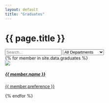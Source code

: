 ```yaml
---
layout: default
title: "Graduates"
---
```

<div class="container mt-4">
	<h1 class="mb-3 ala-font">{{ page.title }}</h1>
	<input id="graduateSearch" type="search" class="form-control mb-2" placeholder="Search..." aria-label="Search">
	<select id="department" class="form-select mb-2">
		<option value="All" selected>All Departments</option>
		<option>Animation</option>
		<option>Art</option>
		<option>Compositing</option>
		<option>FX</option>
		<option>Layout</option>
		<option>Lighting</option>
		<option>Modelling</option>
		<option>Production</option>
		<option>Surfacing</option>
		<option>Technical Direction</option>
	</select>
	<div id="item-container" class="row">
		{% for member in site.data.graduates %}
		<div class="search-item col-md-4 p-2 text-center" aria-label="{{ member.name }}" aria-department="{{ member.preference }}">
			<a href="{{ member.linkedin }}">
				<div class="card text-white card-dark">
					<div class="card-body">
						<img src="/assets/images/graduates/{{ member.id }}.webp" loading="lazy" class="p-3 w-75 rounded-circle">
						<h5 class="card-title ala-font">{{ member.name }}</h5>
						<p class="card-text mb-2">{{ member.preference }}</p>
						<i class="bi bi-chevron-right" style="font-size: 1.5rem;"></i>
					</div>
				</div>
			</a>
		</div>
		{% endfor %}
	</div>
</div>

<script>
(function() {
	const searchBar = document.getElementById("graduateSearch");
	const deptSelect = document.getElementById("department");
	const container = document.getElementById("item-container");
	const people = Array.from(document.getElementsByClassName("search-item"));

	// No search bar is complete without an overengineered ranking system
	function updateResults(e) {
		// Split by words, e.g. "Hallam Roberts" => ["Hallam", "Roberts"]
		const query = searchBar.value.toLowerCase().trim().match(/\w+/g);
		
		people.forEach((person) => {
			person.score = 0;
			
			// Filter and order by department
			if (deptSelect.value !== "All") {
				const dept = person.getAttribute("aria-department");
				const deptIndex = dept.indexOf(deptSelect.value);
				// Hide people in non-matching departments
				if (deptIndex === -1) {
					person.style.display = "none";
					return;
				}
				// Order by department preference
				person.score += 2 - deptIndex / (dept.length - 1);
			}

			// Display everyone when no string is searched
			if (!query) {
				person.style.display = "block";
				return;
			}

			// Filter and order by name
			const words = person.getAttribute("aria-label").toLowerCase().trim().match(/\w+/g);
			let nameScore = 0;
			for (let i = 0; i < words.length; ++i) {
				const word = words[i];
				query.forEach((queryWord) => {
					// startsWith is better than fuzzy search since it gives predictable results
					// E.g. "Ru" matches "Ruben" instead of "Trung Hieu"
					if (!word.startsWith(queryWord)) return;
					// Rank based on how close the word is to the start of the name
					// E.g. "R" orders "Ruben Luzaic" before "Hallam Roberts"
					nameScore += 2 - i / (words.length - 1);
				});
			}

			// Hide non-matching results
			person.style.display = nameScore === 0 ? "none" : "block";
			person.score += nameScore;
		});
		
		people.sort((a, b) => {
			const diff = b.score - a.score;
			// Sort alphabetically when names have the same score
			return diff === 0
				? a.getAttribute("aria-label").localeCompare(b.getAttribute("aria-label"))
				: diff;
		}).forEach(elem => container.appendChild(elem));
	}

	searchBar.addEventListener("input", updateResults);
	department.addEventListener("change", updateResults);
})();
</script>
